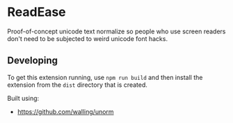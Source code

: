 # ReadEase

Proof-of-concept unicode text normalize so people who use screen readers don't need to be subjected to weird unicode font hacks.

## Developing

To get this extension running, use `npm run build` and then install the extension from the `dist` directory that is created.

Built using:

* https://github.com/walling/unorm


